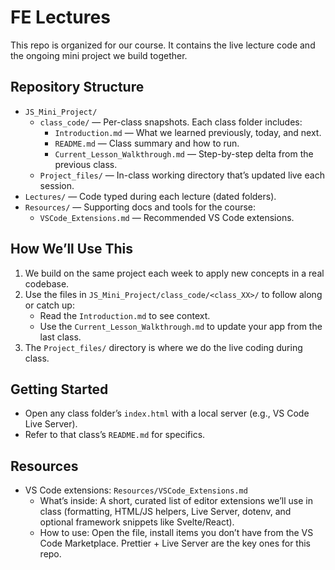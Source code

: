 # FE Lectures

This repo is organized for our course. It contains the live lecture code and the ongoing mini project we build together.

## Repository Structure

- `JS_Mini_Project/`
  - `class_code/` — Per-class snapshots. Each class folder includes:
    - `Introduction.md` — What we learned previously, today, and next.
    - `README.md` — Class summary and how to run.
    - `Current_Lesson_Walkthrough.md` — Step-by-step delta from the previous class.
  - `Project_files/` — In-class working directory that’s updated live each session.
- `Lectures/` — Code typed during each lecture (dated folders).
- `Resources/` — Supporting docs and tools for the course:
  - `VSCode_Extensions.md` — Recommended VS Code extensions.

## How We’ll Use This

1. We build on the same project each week to apply new concepts in a real codebase.
2. Use the files in `JS_Mini_Project/class_code/<class_XX>/` to follow along or catch up:
   - Read the `Introduction.md` to see context.
   - Use the `Current_Lesson_Walkthrough.md` to update your app from the last class.
3. The `Project_files/` directory is where we do the live coding during class.

## Getting Started

- Open any class folder’s `index.html` with a local server (e.g., VS Code Live Server).
- Refer to that class’s `README.md` for specifics.

## Resources

- VS Code extensions: `Resources/VSCode_Extensions.md`
  - What’s inside: A short, curated list of editor extensions we’ll use in class (formatting, HTML/JS helpers, Live Server, dotenv, and optional framework snippets like Svelte/React).
  - How to use: Open the file, install items you don’t have from the VS Code Marketplace. Prettier + Live Server are the key ones for this repo.
